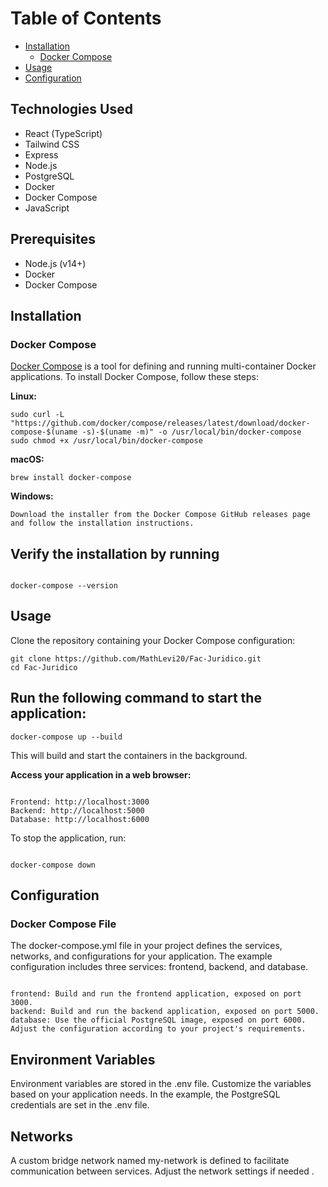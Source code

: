 # Table of Contents

- [Installation](#installation)
  - [Docker Compose](#docker-compose)
- [Usage](#usage)
- [Configuration](#configuration)


## Technologies Used

- React (TypeScript)
- Tailwind CSS
- Express
- Node.js
- PostgreSQL
- Docker
- Docker Compose
- JavaScript

## Prerequisites

- Node.js (v14+)
- Docker
- Docker Compose

## Installation
### Docker Compose

[Docker Compose](https://docs.docker.com/compose/) is a tool for defining and running multi-container Docker applications. To install Docker Compose, follow these steps:

**Linux:**

```
sudo curl -L "https://github.com/docker/compose/releases/latest/download/docker-compose-$(uname -s)-$(uname -m)" -o /usr/local/bin/docker-compose
sudo chmod +x /usr/local/bin/docker-compose
```

**macOS:**

```
brew install docker-compose
```

**Windows:**

```
Download the installer from the Docker Compose GitHub releases page and follow the installation instructions.
```

## Verify the installation by running

```

docker-compose --version
```

## Usage
Clone the repository containing your Docker Compose configuration:

```
git clone https://github.com/MathLevi20/Fac-Juridico.git
cd Fac-Juridico
```

## Run the following command to start the application:

```
docker-compose up --build
```

This will build and start the containers in the background.

**Access your application in a web browser:**
```

Frontend: http://localhost:3000
Backend: http://localhost:5000
Database: http://localhost:6000
```

To stop the application, run:
```

docker-compose down

```

## Configuration

### Docker Compose File

The docker-compose.yml file in your project defines the services, networks, and configurations for your application. The example configuration includes three services: frontend, backend, and database.
```

frontend: Build and run the frontend application, exposed on port 3000.
backend: Build and run the backend application, exposed on port 5000.
database: Use the official PostgreSQL image, exposed on port 6000.
Adjust the configuration according to your project's requirements.
```

## Environment Variables

Environment variables are stored in the .env file. Customize the variables based on your application needs. In the example, the PostgreSQL credentials are set in the .env file.

## Networks

A custom bridge network named my-network is defined to facilitate communication between services. Adjust the network settings if needed .

